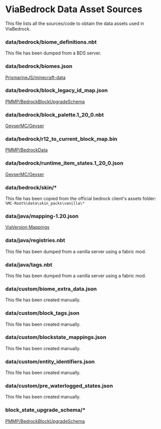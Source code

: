 # ViaBedrock Data Asset Sources

This file lists all the sources/code to obtain the data assets used in ViaBedrock.

### data/bedrock/biome_definitions.nbt
This file has been dumped from a BDS server.

### data/bedrock/biomes.json
[PrismarineJS/minecraft-data](https://github.com/PrismarineJS/minecraft-data/blob/master/data/bedrock/1.19.1/biomes.json)

### data/bedrock/block_legacy_id_map.json
[PMMP/BedrockBlockUpgradeSchema](https://github.com/pmmp/BedrockBlockUpgradeSchema/blob/79bb3ad542ef19e828fdf1fa6adc54f1fa4b3bb5/block_legacy_id_map.json)

### data/bedrock/block_palette.1_20_0.nbt
[GeyserMC/Geyser](https://github.com/GeyserMC/Geyser/blob/master/core/src/main/resources/bedrock/block_palette.1_20_0.nbt)

### data/bedrock/r12_to_current_block_map.bin
[PMMP/BedrockData](https://github.com/pmmp/BedrockData/blob/b3dd3f4b8e3b6759c5d84de6ec85bb20b668c3a9/r12_to_current_block_map.bin)

### data/bedrock/runtime_item_states.1_20_0.json
[GeyserMC/Geyser](https://github.com/GeyserMC/Geyser/blob/master/core/src/main/resources/bedrock/runtime_item_states.1_20_0.json)

### data/bedrock/skin/*
This file has been copied from the official bedrock client's assets folder:  
`%MC-Root%\data\skin_packs\vanilla\*`

### data/java/mapping-1.20.json
[ViaVersion Mappings](https://github.com/ViaVersion/Mappings/blob/main/mappings/mapping-1.20.json)

### data/java/registries.nbt
This file has been dumped from a vanilla server using a fabric mod.

### data/java/tags.nbt
This file has been dumped from a vanilla server using a fabric mod.

### data/custom/biome_extra_data.json
This file has been created manually.

### data/custom/block_tags.json
This file has been created manually.

### data/custom/blockstate_mappings.json
This file has been created manually.

### data/custom/entity_identifiers.json
This file has been created manually.

### data/custom/pre_waterlogged_states.json
This file has been created manually.

### block_state_upgrade_schema/*
[PMMP/BedrockBlockUpgradeSchema](https://github.com/pmmp/BedrockBlockUpgradeSchema)
